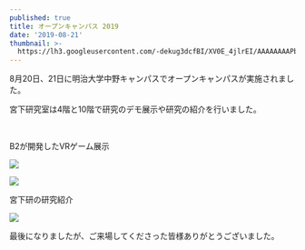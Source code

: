 ```yaml
---
published: true
title: オープンキャンパス 2019
date: '2019-08-21'
thumbnail: >-
  https://lh3.googleusercontent.com/-dekug3dcfBI/XV0E_4jlrEI/AAAAAAAAPb8/4RNP_60AfaQGV63EPNbZKMUgKOeBLcr5wCE0YBhgL/P1025887.JPG
---
```

8月20日、21日に明治大学中野キャンパスでオープンキャンパスが実施されました。

宮下研究室は4階と10階で研究のデモ展示や研究の紹介を行いました。



<br>

B2が開発したVRゲーム展示

![](https://lh3.googleusercontent.com/-E0iIvaF6qjA/XV0C_3sW-4I/AAAAAAAAPb8/I9c-ueZ9_eEjQYSPq3x78uGqegrhvMygACE0YBhgL/_DSC1047.JPG)

![](https://lh3.googleusercontent.com/-MRT2FyeP-JA/XV0Ev05-gcI/AAAAAAAAPb8/uVdMfaW-KnwGVRTnvSUpWTyQB1L2ldd9wCE0YBhgL/P1025812.JPG)

宮下研の研究紹介

![](https://lh3.googleusercontent.com/-Z28HxAiNEnk/XV0C_0DM2XI/AAAAAAAAPb8/hD2rUnIcV_I170pN0eylWlY5FdZi81BwQCE0YBhgL/_DSC1039.JPG)



最後になりましたが、ご来場してくださった皆様ありがとうございました。
